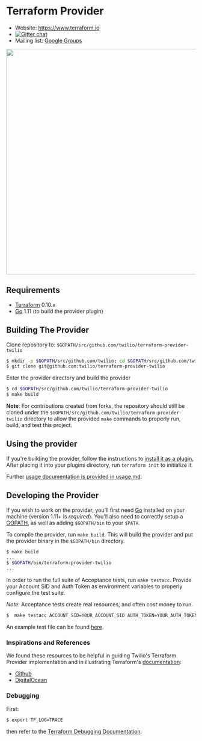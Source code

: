 # Terraform Provider

- Website: https://www.terraform.io
- [![Gitter chat](https://badges.gitter.im/hashicorp-terraform/Lobby.png)](https://gitter.im/hashicorp-terraform/Lobby)
- Mailing list: [Google Groups](http://groups.google.com/group/terraform-tool)

<img src="https://cdn.rawgit.com/hashicorp/terraform-website/master/content/source/assets/images/logo-hashicorp.svg" width="600px">

## Requirements

-	[Terraform](https://www.terraform.io/downloads.html) 0.10.x
-	[Go](https://golang.org/doc/install) 1.11 (to build the provider plugin)

## Building The Provider

Clone repository to: `$GOPATH/src/github.com/twilio/terraform-provider-twilio`

```sh
$ mkdir -p $GOPATH/src/github.com/twilio; cd $GOPATH/src/github.com/twilio
$ git clone git@github.com:twilio/terraform-provider-twilio
```

Enter the provider directory and build the provider

```sh
$ cd $GOPATH/src/github.com/twilio/terraform-provider-twilio
$ make build
```

**Note**: For contributions created from forks, the repository should still be cloned under the `$GOPATH/src/github.com/twilio/terraform-provider-twilio` directory to allow the provided `make` commands to properly run, build, and test this project.

## Using the provider
If you're building the provider, follow the instructions to [install it as a plugin.](https://www.terraform.io/docs/plugins/basics.html#installing-a-plugin) After placing it into your plugins directory,  run `terraform init` to initialize it.

Further [usage documentation is provided in usage.md](usage.md).

## Developing the Provider

If you wish to work on the provider, you'll first need [Go](http://www.golang.org) installed on your machine (version 1.11+ is *required*). You'll also need to correctly setup a [GOPATH](http://golang.org/doc/code.html#GOPATH), as well as adding `$GOPATH/bin` to your `$PATH`.

To compile the provider, run `make build`. This will build the provider and put the provider binary in the `$GOPATH/bin` directory.

```sh
$ make build
...
$ $GOPATH/bin/terraform-provider-twilio
...
```

In order to run the full suite of Acceptance tests, run `make testacc`. Provide your Account SID and Auth Token as environment variables to properly configure the test suite.

*Note:* Acceptance tests create real resources, and often cost money to run.

```sh
$  make testacc ACCOUNT_SID=YOUR_ACCOUNT_SID AUTH_TOKEN=YOUR_AUTH_TOKEN
```

An example test file can be found [here](https://github.com/twilio/terraform-provider-twilio/blob/master/twilio/resource_taskrouter_workspace_test.go).

### Inspirations and References ###
We found these resources to be helpful in guiding Twilio's Terraform Provider implementation and in illustrating Terraform's [documentation](https://www.terraform.io/docs/extend/writing-custom-providers.html): 
- [Github](https://github.com/terraform-providers/terraform-provider-github)
- [DigitalOcean](https://github.com/terraform-providers/terraform-provider-digitalocean)


### Debugging
First:
```sh
$ export TF_LOG=TRACE
```
then refer to the [Terraform Debugging Documentation](https://www.terraform.io/docs/internals/debugging.html).